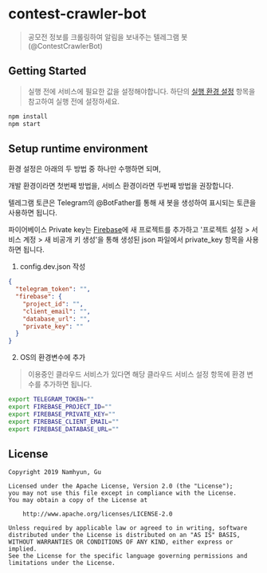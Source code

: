 # contest-crawler-bot

> 공모전 정보를 크롤링하여 알림을 보내주는 텔레그램 봇(@ContestCrawlerBot)

## Getting Started

> 실행 전에 서비스에 필요한 값을 설정해야합니다. 하단의 [실행 환경 설정](#Setup-runtime-environment) 항목을 참고하여 실행 전에 설정하세요.

```bash
npm install
npm start
```

## Setup runtime environment

환경 설정은 아래의 두 방법 중 하나만 수행하면 되며,

개발 환경이라면 첫번째 방법을, 서비스 환경이라면 두번째 방법을 권장합니다.

텔레그램 토큰은 Telegram의 @BotFather를 통해 새 봇을 생성하여 표시되는 토큰을 사용하면 됩니다.

파이어베이스 Private key는 [Firebase](https://firebase.google.com/)에 새 프로젝트를 추가하고 '프로젝트 설정 > 서비스 계정 > 새 비공개 키 생성'을 통해 생성된 json 파일에서 private_key 항목을 사용하면 됩니다.

1. config.dev.json 작성

```json
{
  "telegram_token": "",
  "firebase": {
    "project_id": "",
    "client_email": "",
    "database_url": "",
    "private_key": ""
  }
}
```

2. OS의 환경변수에 추가

> 이용중인 클라우드 서비스가 있다면 해당 클라우드 서비스 설정 항목에 환경 변수를 추가하면 됩니다.

```bash
export TELEGRAM_TOKEN=""
export FIREBASE_PROJECT_ID=""
export FIREBASE_PRIVATE_KEY=""
export FIREBASE_CLIENT_EMAIL=""
export FIREBASE_DATABASE_URL=""
```

## License

```
Copyright 2019 Namhyun, Gu

Licensed under the Apache License, Version 2.0 (the "License");
you may not use this file except in compliance with the License.
You may obtain a copy of the License at

    http://www.apache.org/licenses/LICENSE-2.0

Unless required by applicable law or agreed to in writing, software
distributed under the License is distributed on an "AS IS" BASIS,
WITHOUT WARRANTIES OR CONDITIONS OF ANY KIND, either express or implied.
See the License for the specific language governing permissions and
limitations under the License.
```
